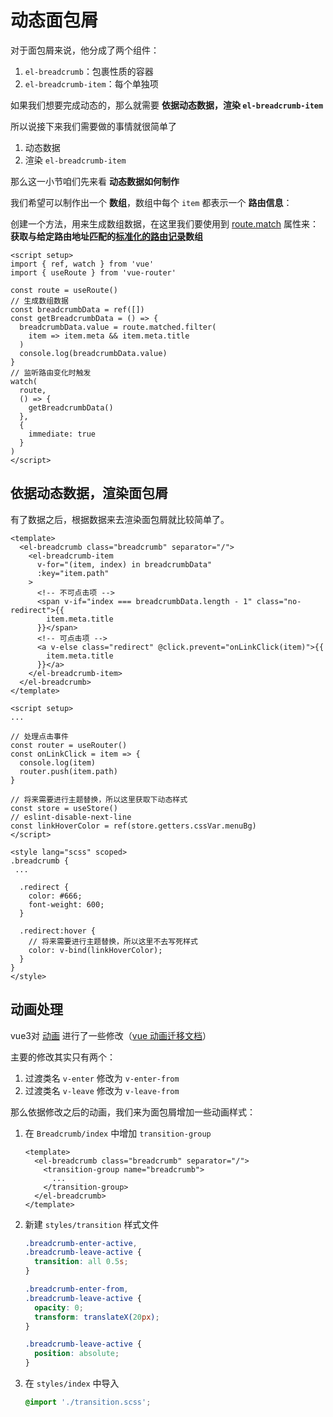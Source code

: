 # 动态面包屑

对于面包屑来说，他分成了两个组件：

1. `el-breadcrumb`：包裹性质的容器
2. `el-breadcrumb-item`：每个单独项

如果我们想要完成动态的，那么就需要 **依据动态数据，渲染 `el-breadcrumb-item`**

所以说接下来我们需要做的事情就很简单了

1. 动态数据
2. 渲染 `el-breadcrumb-item`

那么这一小节咱们先来看 **动态数据如何制作**

我们希望可以制作出一个 **数组**，数组中每个 `item` 都表示一个 **路由信息**：

创建一个方法，用来生成数组数据，在这里我们要使用到 [route.match](https://next.router.vuejs.org/zh/api/#matched) 属性来：**获取与给定路由地址匹配的[标准化的路由记录](https://next.router.vuejs.org/zh/api/#routerecord)数组**

```vue
<script setup>
import { ref, watch } from 'vue'
import { useRoute } from 'vue-router'

const route = useRoute()
// 生成数组数据
const breadcrumbData = ref([])
const getBreadcrumbData = () => {
  breadcrumbData.value = route.matched.filter(
    item => item.meta && item.meta.title
  )
  console.log(breadcrumbData.value)
}
// 监听路由变化时触发
watch(
  route,
  () => {
    getBreadcrumbData()
  },
  {
    immediate: true
  }
)
</script>
```

## 依据动态数据，渲染面包屑

有了数据之后，根据数据来去渲染面包屑就比较简单了。

```vue
<template>
  <el-breadcrumb class="breadcrumb" separator="/">
    <el-breadcrumb-item
      v-for="(item, index) in breadcrumbData"
      :key="item.path"
    >
      <!-- 不可点击项 -->
      <span v-if="index === breadcrumbData.length - 1" class="no-redirect">{{
        item.meta.title
      }}</span>
      <!-- 可点击项 -->
      <a v-else class="redirect" @click.prevent="onLinkClick(item)">{{
        item.meta.title
      }}</a>
    </el-breadcrumb-item>
  </el-breadcrumb>
</template>

<script setup>
...

// 处理点击事件
const router = useRouter()
const onLinkClick = item => {
  console.log(item)
  router.push(item.path)
}

// 将来需要进行主题替换，所以这里获取下动态样式
const store = useStore()
// eslint-disable-next-line
const linkHoverColor = ref(store.getters.cssVar.menuBg)
</script>

<style lang="scss" scoped>
.breadcrumb {
 ...

  .redirect {
    color: #666;
    font-weight: 600;
  }

  .redirect:hover {
    // 将来需要进行主题替换，所以这里不去写死样式
    color: v-bind(linkHoverColor);
  }
}
</style>

```

## 动画处理

vue3对 [动画](https://v3.cn.vuejs.org/guide/transitions-overview.html#%E5%9F%BA%E4%BA%8E-class-%E7%9A%84%E5%8A%A8%E7%94%BB%E5%92%8C%E8%BF%87%E6%B8%A1) 进行了一些修改（[vue 动画迁移文档](https://v3.cn.vuejs.org/guide/migration/transition.html#%E6%A6%82%E8%A7%88)）

主要的修改其实只有两个：

1. 过渡类名 `v-enter` 修改为 `v-enter-from`
2. 过渡类名 `v-leave` 修改为 `v-leave-from`

那么依据修改之后的动画，我们来为面包屑增加一些动画样式：

1. 在 `Breadcrumb/index` 中增加 `transition-group`

   ```vue
   <template>
     <el-breadcrumb class="breadcrumb" separator="/">
       <transition-group name="breadcrumb">
         ...
       </transition-group>
     </el-breadcrumb>
   </template>
   ```

2. 新建 `styles/transition` 样式文件

   ```scss
   .breadcrumb-enter-active,
   .breadcrumb-leave-active {
     transition: all 0.5s;
   }

   .breadcrumb-enter-from,
   .breadcrumb-leave-active {
     opacity: 0;
     transform: translateX(20px);
   }

   .breadcrumb-leave-active {
     position: absolute;
   }
   ```

3. 在 `styles/index` 中导入

   ```scss
   @import './transition.scss';
   ```
